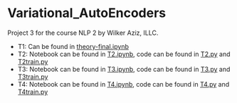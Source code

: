 # Variational_AutoEncoders
Project 3 for the course NLP 2 by Wilker Aziz, ILLC.

* T1: Can be found in [theory-final.ipynb](theory-final.ipynb)
* T2: Notebook can be found in [T2.ipynb](T2.ipynb), code can be found in [T2.py](T2.py) and [T2train.py](T2train.py)
* T3: Notebook can be found in [T3.ipynb](T3.ipynb), code can be found in [T3.py](T3.py) and [T3train.py](T3train.py)
* T4: Notebook can be found in [T4.ipynb](T4.ipynb), code can be found in [T4.py](T4.py) and [T4train.py](T4train.py)
